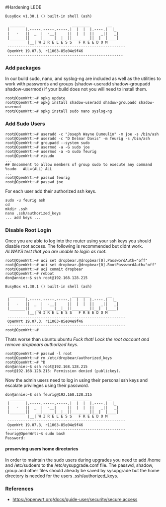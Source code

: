 <!-- HardeningLEDE, Version: 7, Modified: 2020/09/04, Author: feurig -->
#Hardening LEDE
	
	BusyBox v1.30.1 () built-in shell (ash)
	
	  _______                     ________        __
	 |       |.-----.-----.-----.|  |  |  |.----.|  |_
	 |   -   ||  _  |  -__|     ||  |  |  ||   _||   _|
	 |_______||   __|_____|__|__||________||__|  |____|
	          |__| W I R E L E S S   F R E E D O M
	 -----------------------------------------------------
	 OpenWrt 19.07.3, r11063-85e04e9f46
	 ----------------------------------------------------
	
### Add packages
In our build sudo, nano, and syslog-ng are included as well as the utilities to work with passwords and groups (shadow-useradd shadow-groupadd shadow-usermod) if your build does not you will need to install them. 
	
	root@OpenWrt:~# opkg update
	root@OpenWrt:~# opkg install shadow-useradd shadow-groupadd shadow-usermod
	root@OpenWrt:~# opkg install sudo nano syslog-ng
	
### Add Sudo Users
	
	root@OpenWrt:~# useradd -c "Joseph Wayne Dumoulin" -m joe -s /bin/ash
	root@OpenWrt:~# useradd -c "D Delmar Davis" -m feurig -s /bin/ash
	root@OpenWrt:~# groupadd --system sudo
	root@OpenWrt:~# usermod -a -G sudo joe
	root@OpenWrt:~# usermod -a -G sudo feurig
	root@OpenWrt:~# visudo
	...
	## Uncomment to allow members of group sudo to execute any command                   
	%sudo   ALL=(ALL) ALL                                                                
	...
	root@OpenWrt:~# passwd feurig
	root@OpenWrt:~# passwd joe
	
For each user add their authorized ssh keys.
	
	sudo -u feurig ash
	cd
	mkdir .ssh
	nano .ssh/authorized_keys
	... add keys ...
	
### Disable Root Login
Once you are able to log into the router using your ssh keys you should disable root access. The following is recommended but didnt work. _ALWAYS test that you are unable to login as root._
	
	root@OpenWrt:~# uci set dropbear.@dropbear[0].PasswordAuth="off"
	root@OpenWrt:~# uci set dropbear.@dropbear[0].RootPasswordAuth="off"
	root@OpenWrt:~# uci commit dropbear
	root@OpenWrt:~# reboot
	don@annie:~$ ssh root@192.168.128.215
	
	BusyBox v1.30.1 () built-in shell (ash)
	
	  _______                     ________        __
	 |       |.-----.-----.-----.|  |  |  |.----.|  |_
	 |   -   ||  _  |  -__|     ||  |  |  ||   _||   _|
	 |_______||   __|_____|__|__||________||__|  |____|
	          |__| W I R E L E S S   F R E E D O M
	 -----------------------------------------------------
	 OpenWrt 19.07.3, r11063-85e04e9f46
	 -----------------------------------------------------
	root@OpenWrt:~#
	

Thats worse than ubuntu:ubuntu _Fuck that! Lock the root account and remove dropbears authorized keys._
	
	root@OpenWrt:~# passwd -l root
	root@OpenWrt:~# rm /etc/dropbear/authorized_keys 
	root@OpenWrt:~# ^D
	don@annie:~$ ssh root@192.168.128.215
	root@192.168.128.215: Permission denied (publickey).
	
Now the admin users need to log in using their personal ssh keys and escalate privileges using their password.
	
	don@annie:~$ ssh feurig@192.168.128.215
	  _______                     ________        __
	 |       |.-----.-----.-----.|  |  |  |.----.|  |_
	 |   -   ||  _  |  -__|     ||  |  |  ||   _||   _|
	 |_______||   __|_____|__|__||________||__|  |____|
	          |__| W I R E L E S S   F R E E D O M
	 -----------------------------------------------------
	 OpenWrt 19.07.3, r11063-85e04e9f46
	 -----------------------------------------------------
	feurig@OpenWrt:~$ sudo bash
	Password: 
	
#### preserving users home directories
In order to maintain the sudo users during upgrades you need to add /home and /etc/sudoers to the /etc/sysupgrade.conf file. The passwd, shadow, group and other files should already be saved by sysupgrade but the home directory is needed for the users .ssh/authorized_keys. 

### References
* https://openwrt.org/docs/guide-user/security/secure.access